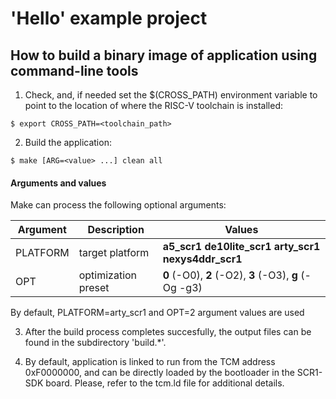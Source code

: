 # 'Hello' example project

## How to build a binary image of application using command-line tools

1. Check, and, if needed set the $(CROSS_PATH) environment variable to point to the location of where the RISC-V toolchain is installed:

```
$ export CROSS_PATH=<toolchain_path>
```

2. Build the application:


```
$ make [ARG=<value> ...] clean all
```

#### Arguments and values

Make can process the following optional arguments:

Argument | Description | Values
------ | ----------- | ---------
PLATFORM  | target platform     | **a5_scr1** **de10lite_scr1** **arty_scr1** **nexys4ddr_scr1**
OPT       | optimization preset | **0** (-O0), **2** (-O2), **3** (-O3), **g** (-Og -g3)

By default, PLATFORM=arty_scr1 and OPT=2 argument values are used

3. After the build process completes succesfully, the output files can be found in the subdirectory 'build.\*'.

4. By default, application is linked to run from the TCM address 0xF0000000, and can be directly loaded by the bootloader in the SCR1-SDK board. Please, refer to the tcm.ld file for additional details.
